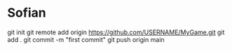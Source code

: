 # Sofian
git init git remote add origin https://github.com/USERNAME/MyGame.git git add . git commit -m "first commit" git push origin main
